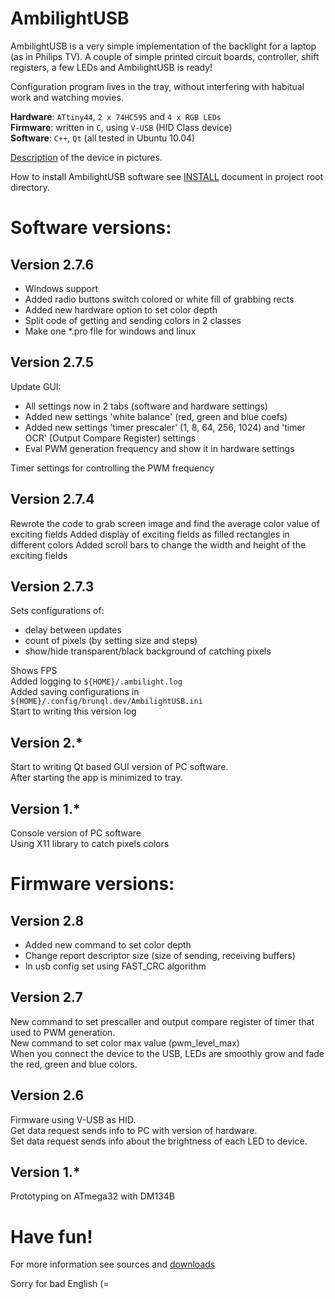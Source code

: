 AmbilightUSB
============

AmbilightUSB is a very simple implementation of the backlight for a laptop (as in Philips TV). A couple of simple printed circuit boards, controller, shift registers, a few LEDs and AmbilightUSB is ready!   

Configuration program lives in the tray, without interfering with habitual work and watching movies.   

**Hardware**: `ATtiny44`, `2 x 74HC595` and `4 x RGB LEDs`   
**Firmware**: written in `C`, using `V-USB` (HID Class device)   
**Software**: `C++`, `Qt` (all tested in Ubuntu 10.04)   

[Description](http://brunql.github.com/ambilight/) of the device in pictures.   

How to install AmbilightUSB software see [INSTALL](https://github.com/brunql/AmbilightUSB/blob/master/INSTALL) document in project root directory.

Software versions:
==================
Version 2.7.6
-------------

* Windows support
* Added radio buttons switch colored or white fill of grabbing rects
* Added new hardware option to set color depth
* Split code of getting and sending colors in 2 classes
* Make one *.pro file for windows and linux

Version 2.7.5
-------------
Update GUI:

* All settings now in 2 tabs (software and hardware settings)
* Added new settings 'white balance' (red, green and blue coefs)
* Added new settings 'timer prescaler' (1, 8, 64, 256, 1024) and 'timer OCR' (Output Compare Register) settings
* Eval PWM generation frequency and show it in hardware settings

Timer settings for controlling the PWM frequency

Version 2.7.4
-------------
Rewrote the code to grab screen image and find the average color value of exciting fields
Added display of exciting fields as filled rectangles in different colors
Added scroll bars to change the width and height of the exciting fields

Version 2.7.3
-------------
Sets configurations of:

* delay between updates
* count of pixels (by setting size and steps)
* show/hide transparent/black background of catching pixels

Shows FPS   
Added logging to `${HOME}/.ambilight.log`   
Added saving configurations in `${HOME}/.config/brunql.dev/AmbilightUSB.ini`   
Start to writing this version log  


Version 2.*
-----------
Start to writing Qt based GUI version of PC software.  
After starting the app is minimized to tray.  


Version 1.*
-----------
Console version of PC software  
Using X11 library to catch pixels colors  


Firmware versions:
==================
Version 2.8
-----------

* Added new command to set color depth
* Change report descriptor size (size of sending, receiving buffers)
* In usb config set using FAST_CRC algorithm

Version 2.7
-----------
New command to set prescaller and output compare register of timer that used to PWM generation.   
New command to set color max value (pwm_level_max)   
When you connect the device to the USB, LEDs are smoothly grow and fade the red, green and blue colors.   

Version 2.6
-----------
Firmware using V-USB as HID.    
Get data request sends info to PC with version of hardware.   
Set data request sends info about the brightness of each LED to device.  

Version 1.*
-----------
Prototyping on ATmega32 with DM134B   

Have fun!
=========

For more information see sources and [downloads](http://github.com/brunql/AmbilightUSB/downloads)

Sorry for bad English (=
